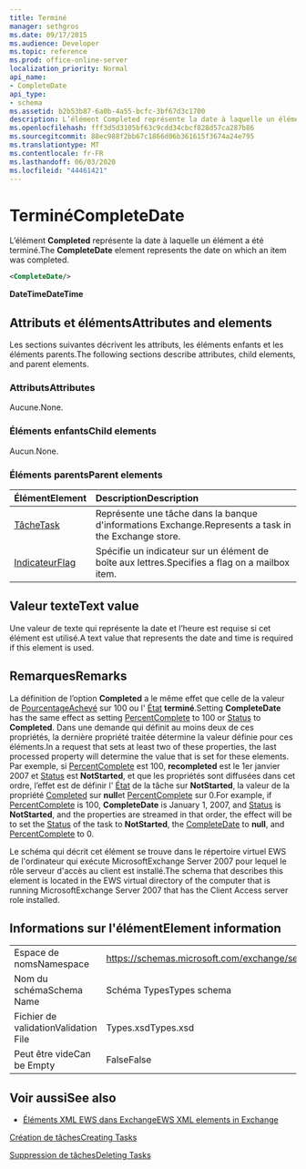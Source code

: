 ```yaml
---
title: Terminé
manager: sethgros
ms.date: 09/17/2015
ms.audience: Developer
ms.topic: reference
ms.prod: office-online-server
localization_priority: Normal
api_name:
- CompleteDate
api_type:
- schema
ms.assetid: b2b53b87-6a0b-4a55-bcfc-3bf67d3c1700
description: L’élément Completed représente la date à laquelle un élément a été terminé.
ms.openlocfilehash: fff3d5d3105bf63c9cdd34cbcf828d57ca287b86
ms.sourcegitcommit: 88ec988f2bb67c1866d06b361615f3674a24e795
ms.translationtype: MT
ms.contentlocale: fr-FR
ms.lasthandoff: 06/03/2020
ms.locfileid: "44461421"
---
```

# <a name="completedate"></a><span data-ttu-id="15a32-103">Terminé</span><span class="sxs-lookup"><span data-stu-id="15a32-103">CompleteDate</span></span>

<span data-ttu-id="15a32-104">L’élément **Completed** représente la date à laquelle un élément a été terminé.</span><span class="sxs-lookup"><span data-stu-id="15a32-104">The **CompleteDate** element represents the date on which an item was completed.</span></span> 
  
```xml
<CompleteDate/>
```

 <span data-ttu-id="15a32-105">**DateTime**</span><span class="sxs-lookup"><span data-stu-id="15a32-105">**DateTime**</span></span>
## <a name="attributes-and-elements"></a><span data-ttu-id="15a32-106">Attributs et éléments</span><span class="sxs-lookup"><span data-stu-id="15a32-106">Attributes and elements</span></span>

<span data-ttu-id="15a32-107">Les sections suivantes décrivent les attributs, les éléments enfants et les éléments parents.</span><span class="sxs-lookup"><span data-stu-id="15a32-107">The following sections describe attributes, child elements, and parent elements.</span></span>
  
### <a name="attributes"></a><span data-ttu-id="15a32-108">Attributs</span><span class="sxs-lookup"><span data-stu-id="15a32-108">Attributes</span></span>

<span data-ttu-id="15a32-109">Aucune.</span><span class="sxs-lookup"><span data-stu-id="15a32-109">None.</span></span>
  
### <a name="child-elements"></a><span data-ttu-id="15a32-110">Éléments enfants</span><span class="sxs-lookup"><span data-stu-id="15a32-110">Child elements</span></span>

<span data-ttu-id="15a32-111">Aucun.</span><span class="sxs-lookup"><span data-stu-id="15a32-111">None.</span></span>
  
### <a name="parent-elements"></a><span data-ttu-id="15a32-112">Éléments parents</span><span class="sxs-lookup"><span data-stu-id="15a32-112">Parent elements</span></span>

|<span data-ttu-id="15a32-113">**Élément**</span><span class="sxs-lookup"><span data-stu-id="15a32-113">**Element**</span></span>|<span data-ttu-id="15a32-114">**Description**</span><span class="sxs-lookup"><span data-stu-id="15a32-114">**Description**</span></span>|
|:-----|:-----|
|[<span data-ttu-id="15a32-115">Tâche</span><span class="sxs-lookup"><span data-stu-id="15a32-115">Task</span></span>](task.md) <br/> |<span data-ttu-id="15a32-116">Représente une tâche dans la banque d'informations Exchange.</span><span class="sxs-lookup"><span data-stu-id="15a32-116">Represents a task in the Exchange store.</span></span>  <br/> |
|[<span data-ttu-id="15a32-117">Indicateur</span><span class="sxs-lookup"><span data-stu-id="15a32-117">Flag</span></span>](flag.md) <br/> |<span data-ttu-id="15a32-118">Spécifie un indicateur sur un élément de boîte aux lettres.</span><span class="sxs-lookup"><span data-stu-id="15a32-118">Specifies a flag on a mailbox item.</span></span>  <br/> |
   
## <a name="text-value"></a><span data-ttu-id="15a32-119">Valeur texte</span><span class="sxs-lookup"><span data-stu-id="15a32-119">Text value</span></span>

<span data-ttu-id="15a32-120">Une valeur de texte qui représente la date et l’heure est requise si cet élément est utilisé.</span><span class="sxs-lookup"><span data-stu-id="15a32-120">A text value that represents the date and time is required if this element is used.</span></span>
  
## <a name="remarks"></a><span data-ttu-id="15a32-121">Remarques</span><span class="sxs-lookup"><span data-stu-id="15a32-121">Remarks</span></span>

<span data-ttu-id="15a32-122">La définition de l’option **Completed** a le même effet que celle de la valeur de [PourcentageAchevé](percentcomplete.md) sur 100 ou l' [État](status.md) **terminé**.</span><span class="sxs-lookup"><span data-stu-id="15a32-122">Setting **CompleteDate** has the same effect as setting [PercentComplete](percentcomplete.md) to 100 or [Status](status.md) to **Completed**.</span></span> <span data-ttu-id="15a32-123">Dans une demande qui définit au moins deux de ces propriétés, la dernière propriété traitée détermine la valeur définie pour ces éléments.</span><span class="sxs-lookup"><span data-stu-id="15a32-123">In a request that sets at least two of these properties, the last processed property will determine the value that is set for these elements.</span></span> <span data-ttu-id="15a32-124">Par exemple, si [PercentComplete](percentcomplete.md) est 100, **recompleted** est le 1er janvier 2007 et [Status](status.md) est **NotStarted**, et que les propriétés sont diffusées dans cet ordre, l’effet est de définir l' [État](status.md) de la tâche sur **NotStarted**, la valeur de la propriété [Completed](completedate.md) sur **null**et [PercentComplete](percentcomplete.md) sur 0.</span><span class="sxs-lookup"><span data-stu-id="15a32-124">For example, if [PercentComplete](percentcomplete.md) is 100, **CompleteDate** is January 1, 2007, and [Status](status.md) is **NotStarted**, and the properties are streamed in that order, the effect will be to set the [Status](status.md) of the task to **NotStarted**, the [CompleteDate](completedate.md) to **null**, and [PercentComplete](percentcomplete.md) to 0.</span></span> 
  
<span data-ttu-id="15a32-125">Le schéma qui décrit cet élément se trouve dans le répertoire virtuel EWS de l'ordinateur qui exécute MicrosoftExchange Server 2007 pour lequel le rôle serveur d'accès au client est installé.</span><span class="sxs-lookup"><span data-stu-id="15a32-125">The schema that describes this element is located in the EWS virtual directory of the computer that is running MicrosoftExchange Server 2007 that has the Client Access server role installed.</span></span>
  
## <a name="element-information"></a><span data-ttu-id="15a32-126">Informations sur l'élément</span><span class="sxs-lookup"><span data-stu-id="15a32-126">Element information</span></span>

|||
|:-----|:-----|
|<span data-ttu-id="15a32-127">Espace de noms</span><span class="sxs-lookup"><span data-stu-id="15a32-127">Namespace</span></span>  <br/> |https://schemas.microsoft.com/exchange/services/2006/types  <br/> |
|<span data-ttu-id="15a32-128">Nom du schéma</span><span class="sxs-lookup"><span data-stu-id="15a32-128">Schema Name</span></span>  <br/> |<span data-ttu-id="15a32-129">Schéma Types</span><span class="sxs-lookup"><span data-stu-id="15a32-129">Types schema</span></span>  <br/> |
|<span data-ttu-id="15a32-130">Fichier de validation</span><span class="sxs-lookup"><span data-stu-id="15a32-130">Validation File</span></span>  <br/> |<span data-ttu-id="15a32-131">Types.xsd</span><span class="sxs-lookup"><span data-stu-id="15a32-131">Types.xsd</span></span>  <br/> |
|<span data-ttu-id="15a32-132">Peut être vide</span><span class="sxs-lookup"><span data-stu-id="15a32-132">Can be Empty</span></span>  <br/> |<span data-ttu-id="15a32-133">False</span><span class="sxs-lookup"><span data-stu-id="15a32-133">False</span></span>  <br/> |
   
## <a name="see-also"></a><span data-ttu-id="15a32-134">Voir aussi</span><span class="sxs-lookup"><span data-stu-id="15a32-134">See also</span></span>



- [<span data-ttu-id="15a32-135">Éléments XML EWS dans Exchange</span><span class="sxs-lookup"><span data-stu-id="15a32-135">EWS XML elements in Exchange</span></span>](ews-xml-elements-in-exchange.md)


[<span data-ttu-id="15a32-136">Création de tâches</span><span class="sxs-lookup"><span data-stu-id="15a32-136">Creating Tasks</span></span>](https://msdn.microsoft.com/library/0ef97334-e8a0-4f67-a23a-dd9e2bbad49f%28Office.15%29.aspx)
  
[<span data-ttu-id="15a32-137">Suppression de tâches</span><span class="sxs-lookup"><span data-stu-id="15a32-137">Deleting Tasks</span></span>](https://msdn.microsoft.com/library/a3d7e25f-8a35-4901-b1d9-d31f418ab340%28Office.15%29.aspx)

